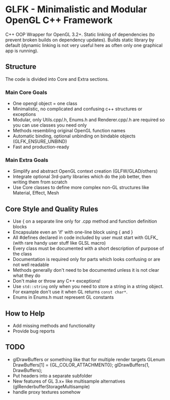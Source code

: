 GLFK - Minimalistic and Modular OpenGL C++ Framework
====================================================

C++ OOP Wrapper for OpenGL 3.2+.
Static linking of dependencies (to prevent broken builds on dependency updates).
Builds static library by default (dynamic linking is not very useful here as often only one graphical app is running).

## Structure ##
The code is divided into Core and Extra sections.

### Main Core Goals ###

- One opengl object = one class
- Minimalistic, no complicated and confusing c++ structures or exceptions
- Modular, only Utils.cpp/.h, Enums.h and Renderer.cpp/.h are required so you can use classes you need only
- Methods resembling original OpenGL function names
- Automatic binding, optional unbinding on bindable objects (GLFK_ENSURE_UNBIND)
- Fast and production-ready

### Main Extra Goals ###

- Simplify and abstract OpenGL context creation (GLFW/GLAD/others)
- Integrate optional 3rd-party libraries which do the job better, then writing them from scratch
- Use Core classes to define more complex non-GL structures like Material, Effect, Mesh

## Core Style and Quality Rules ##

- Use { on a separate line only for .cpp method and function definition blocks
- Encapsulate even an 'if' with one-line block using { and }
- All #defines declared in code included by user must start with GLFK_ (with rare handy user stuff like GLSL macro)
- Every class must be documented with a short description of purpose of the class
- Documentation is required only for parts which looks confusing or are not well readable
- Methods generally don't need to be documented unless it is not clear what they do
- Don't make or throw any C++ exceptions!
- Use `std::string` only when you need to store a string in a string object. For example don't use it when GL returns `const char*`.
- Enums in Enums.h must represent GL constants

## How to Help ##

- Add missing methods and functionality
- Provide bug reports

## TODO ##

- glDrawBuffers or something like that for multiple render targets
	GLenum DrawBuffers[1] = {GL_COLOR_ATTACHMENT0};
    glDrawBuffers(1, DrawBuffers);
- Put headers into a separate subfolder
- New features of GL 3.x+ like multisample alternatives (glRenderbufferStorageMultisample)
- handle proxy textures somehow


